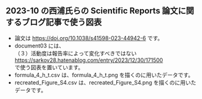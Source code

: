 ## 2023-10 の西浦氏らの Scientific Reports 論文に関するブログ記事で使う図表
- 論文は https://doi.org/10.1038/s41598-023-44942-6 です。
- document03 には、<br>
（３）活動度は報告率によって変化すべきではない<br>
https://sarkov28.hatenablog.com/entry/2023/12/30/171500<br>
で使う図表を置いています。
- formula_4_h_t.csv は、formula_4_h_t.png を描くのに用いたデータです。
- recreated_Figure_S4.csv は、recreated_Figure_S4.png を描くのに用いたデータです。
